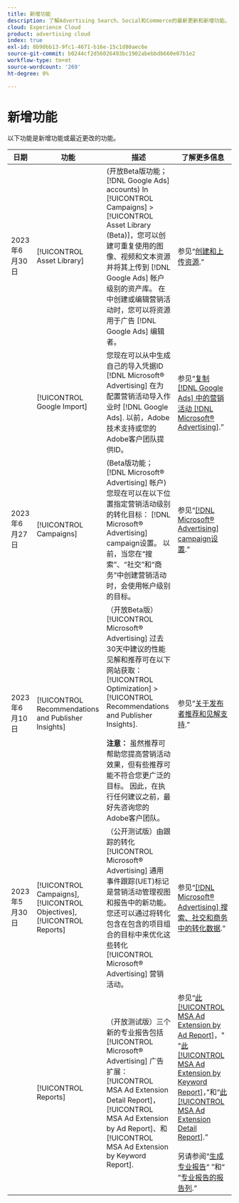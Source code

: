```yaml
---
title: 新增功能
description: 了解Advertising Search、Social和Commerce的最新更新和新增功能。
cloud: Experience Cloud
product: advertising cloud
index: true
exl-id: 8b90bb13-9fc1-4671-b16e-15c1d80aec6e
source-git-commit: b0244cf2d56026493bc1902abebbdb660e07b1e2
workflow-type: tm+mt
source-wordcount: '269'
ht-degree: 0%

---
```


# 新增功能

以下功能是新增功能或最近更改的功能。

| 日期 | 功能 | 描述 | 了解更多信息 |
| ---- | ------- | ----------- | -------------------- |
| 2023年6月30日 | [!UICONTROL Asset Library] | (开放Beta版功能； [!DNL Google Ads] accounts) In [!UICONTROL Campaigns] > [!UICONTROL Asset Library (Beta)]，您可以创建可重复使用的图像、视频和文本资源并将其上传到 [!DNL Google Ads] 帐户级别的资产库。 在中创建或编辑营销活动时，您可以将资源用于广告 [!DNL Google Ads] 编辑者。 | 参见“[创建和上传资源](/help/search-social-commerce/campaign-management/asset-library/asset-create.md).” |
| | [!UICONTROL Google Import] | 您现在可以从中生成自己的导入凭据ID [!DNL Microsoft® Advertising] 在为配置营销活动导入作业时 [!DNL Google Ads]. 以前，Adobe技术支持或您的Adobe客户团队提供ID。 | 参见“[复制 [!DNL Google Ads] 中的营销活动 [!DNL Microsoft® Advertising]](/help/search-social-commerce/tools/google-campaign-replication-in-microsoft.md).” |
| 2023年6月27日 | [!UICONTROL Campaigns] | (Beta版功能； [!DNL Microsoft® Advertising] 帐户)您现在可以在以下位置指定营销活动级别的转化目标： [!DNL Microsoft® Advertising] campaign设置。 以前，当您在“搜索”、“社交”和“商务”中创建营销活动时，会使用帐户级别的目标。 | 参见“[[!DNL Microsoft® Advertising] campaign设置](/help/search-social-commerce/campaign-management/campaigns/campaign-settings-microsoft.md).” |
| 2023年6月10日 | [!UICONTROL Recommendations and Publisher Insights] | （开放Beta版） [!UICONTROL Microsoft® Advertising] 过去30天中建议的性能见解和推荐可在以下网站获取： [!UICONTROL Optimization] > [!UICONTROL Recommendations and Publisher Insights].<br><br><b>注意：</b> 虽然推荐可帮助您提高营销活动效果，但有些推荐可能不符合您更广泛的目标。 因此，在执行任何建议之前，最好先咨询您的Adobe客户团队。 | 参见“[关于发布者推荐和见解支持](/help/search-social-commerce/recommendations/recommendation-support.md).” |
| 2023年5月30日 | [!UICONTROL Campaigns], [!UICONTROL Objectives], [!UICONTROL Reports] | （公开测试版）由跟踪的转化 [!UICONTROL Microsoft® Advertising] 通用事件跟踪(UET)标记是营销活动管理视图和报告中的新功能。 您还可以通过将转化包含在包含的项目组合的目标中来优化这些转化 [!UICONTROL Microsoft® Advertising] 营销活动。 | 参见“[[!DNL Microsoft® Advertising] 搜索、社交和商务中的转化数据](/help/search-social-commerce/campaign-management/introduction/microsoft-conversion-data.md).” |
|  | [!UICONTROL Reports] | （开放测试版）三个新的专业报告包括 [!UICONTROL Microsoft® Advertising] 广告扩展： [!UICONTROL MSA Ad Extension Detail Report]， [!UICONTROL MSA Ad Extension by Ad Report]、和 [!UICONTROL MSA Ad Extension by Keyword Report]. | 参见“[此 [!UICONTROL MSA Ad Extension by Ad Report]](/help/search-social-commerce/reports/management/specialty/msa-ad-extension-detail-report.md)，&quot; &quot;[此 [!UICONTROL MSA Ad Extension by Keyword Report]](/help/search-social-commerce/reports/management/specialty/msa-ad-extension-by-keyword-report.md)，”和“[此 [!UICONTROL MSA Ad Extension Detail Report]](/help/search-social-commerce/reports/management/specialty/msa-ad-extension-by-ad-report.md).”<br><br>另请参阅“[生成专业报告](/help/search-social-commerce/reports/management/specialty/specialty-report-generate.md)“ ”和“ ”[专业报告的报告列](/help/search-social-commerce/reports/management/specialty/specialty-report-columns.md).” |
